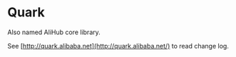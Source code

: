 # Quark

Also named AliHub core library.

See [http://quark.alibaba.net](http://quark.alibaba.net/) to read change log.
